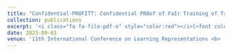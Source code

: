 ```yaml
---
title: "Confidential-PROFITT: Confidential PROof of FaIr Training of Trees"
collection: publications
excerpt: '<i class="fa fa-file-pdf-o" style="color:red"></i>[<font color="red">Paper</font>](https://openreview.net/forum?id=iIfDQVyuFD) <i class="fa fa-youtube-play" style="color:blue"></i>[<font color="blue">Video</font>](https://iclr.cc/virtual/2023/poster/11224)'
date: 2023-09-01
venue: '11th International Conference on Learning Representations <b> (ICLR)</b> <span style="background-color:red"><font color="white"> notable top 5% of accepted papers </font></span>'
---
```


